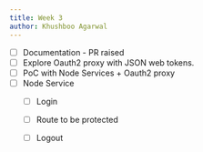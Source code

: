 ```yaml
---
title: Week 3
author: Khushboo Agarwal
---
```


<!--

-->

- [ ] Documentation - PR raised
- [ ] Explore Oauth2 proxy with JSON web tokens.
- [ ] PoC with Node Services + Oauth2 proxy
- [ ] Node Service
   - [ ]  Login
   - [ ]  Route to be protected
   - [ ]  Logout
         
